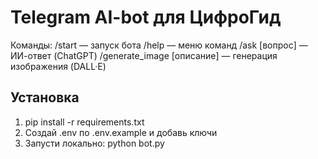 
# Telegram AI-bot для ЦифроГид

Команды:
/start — запуск бота
/help — меню команд
/ask [вопрос] — ИИ-ответ (ChatGPT)
/generate_image [описание] — генерация изображения (DALL·E)

## Установка

1. pip install -r requirements.txt
2. Создай .env по .env.example и добавь ключи
3. Запусти локально: python bot.py
